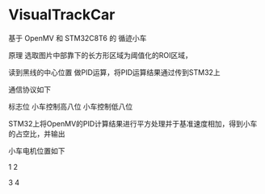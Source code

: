 # VisualTrackCar
 基于 OpenMV 和 STM32C8T6 的 循迹小车

原理
选取图片中部靠下的长方形区域为阈值化的ROI区域，

读到黑线的中心位置 做PID运算，将PID运算结果通过传到STM32上

通信协议如下

标志位 小车控制高八位 小车控制低八位

STM32上将OpenMV的PID计算结果进行平方处理并于基准速度相加，得到小车的占空比，并输出

小车电机位置如下

1   2  

3   4
